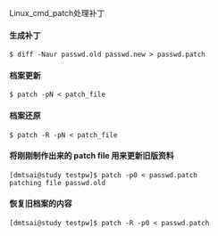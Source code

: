 Linux_cmd_patch处理补丁

#### 生成补丁
	$ diff -Naur passwd.old passwd.new > passwd.patch

#### 档案更新
	$ patch -pN < patch_file

#### 档案还原
	$ patch -R -pN < patch_file

#### 将刚刚制作出来的 patch file 用来更新旧版资料
	[dmtsai@study testpw]$ patch -p0 < passwd.patch
	patching file passwd.old

#### 恢复旧档案的内容
	[dmtsai@study testpw]$ patch -R -p0 < passwd.patch